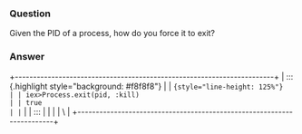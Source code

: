 ### Question
Given the PID of a process, how do you force it to exit?


### Answer
+-----------------------------------------------------------------------+
| ::: {.highlight style="background: #f8f8f8"}                          |
| ``` {style="line-height: 125%"}                                       |
| iex>Process.exit(pid, :kill)                                          |
| true                                                                  |
| ```                                                                   |
| :::                                                                   |
|                                                                       |
| \                                                                     |
+-----------------------------------------------------------------------+

\
   


